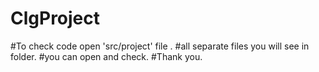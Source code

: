 # ClgProject
#To check code open 'src/project' file  .
#all separate files you will see in folder.
#you can open and check.
#Thank you.
